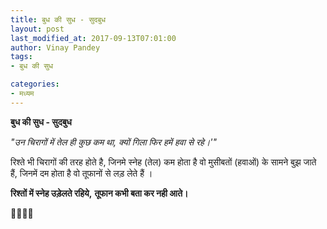 ```yaml
---
title: बुध की सुध - सुदबुध
layout: post
last_modified_at: 2017-09-13T07:01:00
author: Vinay Pandey
tags:
- बुध की सुध

categories:
- मध्यम
---
```

**बुध की सुध - सुदबुध**

*"उन चिरागों में तेल ही कुछ कम था,*
*क्यों गिला फिर हमें हवा से रहे।'"*

रिश्ते भी चिरागों की तरह होते है,  जिनमे स्नेह (तेल) कम होता है वो मुसीबतों (हवाओं) के सामने बुझ जाते हैं, जिनमें दम होता है वो तूफानों से लड़ लेते हैं ।

**रिश्तों में स्नेह उड़ेलते रहिये,**
**तूफान कभी बता कर नही आते।**

🙏🌷🌷🙏


